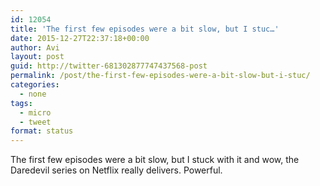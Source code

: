 ```yaml
---
id: 12054
title: 'The first few episodes were a bit slow, but I stuc…'
date: 2015-12-27T22:37:18+00:00
author: Avi
layout: post
guid: http://twitter-681302877747437568-post
permalink: /post/the-first-few-episodes-were-a-bit-slow-but-i-stuc/
categories:
  - none
tags:
  - micro
  - tweet
format: status
---
```

The first few episodes were a bit slow, but I stuck with it and wow, the Daredevil series on Netflix really delivers. Powerful.